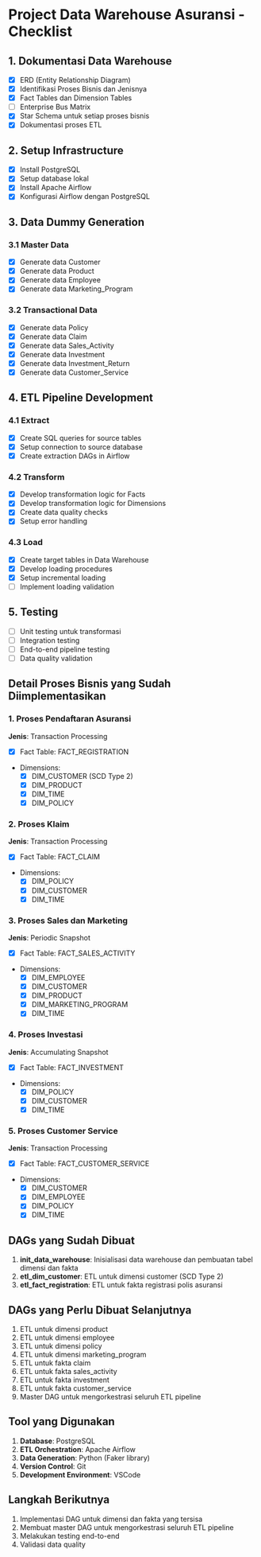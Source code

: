 # Project Data Warehouse Asuransi - Checklist

## 1. Dokumentasi Data Warehouse
- [x] ERD (Entity Relationship Diagram)
- [x] Identifikasi Proses Bisnis dan Jenisnya
- [x] Fact Tables dan Dimension Tables
- [ ] Enterprise Bus Matrix
- [x] Star Schema untuk setiap proses bisnis
- [x] Dokumentasi proses ETL

## 2. Setup Infrastructure
- [x] Install PostgreSQL
- [x] Setup database lokal
- [x] Install Apache Airflow
- [x] Konfigurasi Airflow dengan PostgreSQL

## 3. Data Dummy Generation
### 3.1 Master Data
- [x] Generate data Customer
- [x] Generate data Product
- [x] Generate data Employee
- [x] Generate data Marketing_Program

### 3.2 Transactional Data
- [x] Generate data Policy
- [x] Generate data Claim
- [x] Generate data Sales_Activity
- [x] Generate data Investment
- [x] Generate data Investment_Return
- [x] Generate data Customer_Service

## 4. ETL Pipeline Development
### 4.1 Extract
- [x] Create SQL queries for source tables
- [x] Setup connection to source database
- [x] Create extraction DAGs in Airflow

### 4.2 Transform
- [x] Develop transformation logic for Facts
- [x] Develop transformation logic for Dimensions
- [x] Create data quality checks
- [x] Setup error handling

### 4.3 Load
- [x] Create target tables in Data Warehouse
- [x] Develop loading procedures
- [x] Setup incremental loading
- [ ] Implement loading validation

## 5. Testing
- [ ] Unit testing untuk transformasi
- [ ] Integration testing
- [ ] End-to-end pipeline testing
- [ ] Data quality validation

## Detail Proses Bisnis yang Sudah Diimplementasikan

### 1. Proses Pendaftaran Asuransi
**Jenis**: Transaction Processing
- [x] Fact Table: FACT_REGISTRATION
- Dimensions:
  - [x] DIM_CUSTOMER (SCD Type 2)
  - [x] DIM_PRODUCT
  - [x] DIM_TIME
  - [x] DIM_POLICY

### 2. Proses Klaim
**Jenis**: Transaction Processing
- [x] Fact Table: FACT_CLAIM
- Dimensions:
  - [x] DIM_POLICY
  - [x] DIM_CUSTOMER
  - [x] DIM_TIME

### 3. Proses Sales dan Marketing
**Jenis**: Periodic Snapshot
- [x] Fact Table: FACT_SALES_ACTIVITY
- Dimensions:
  - [x] DIM_EMPLOYEE
  - [x] DIM_CUSTOMER
  - [x] DIM_PRODUCT
  - [x] DIM_MARKETING_PROGRAM
  - [x] DIM_TIME

### 4. Proses Investasi
**Jenis**: Accumulating Snapshot
- [x] Fact Table: FACT_INVESTMENT
- Dimensions:
  - [x] DIM_POLICY
  - [x] DIM_CUSTOMER
  - [x] DIM_TIME

### 5. Proses Customer Service
**Jenis**: Transaction Processing
- [x] Fact Table: FACT_CUSTOMER_SERVICE
- Dimensions:
  - [x] DIM_CUSTOMER
  - [x] DIM_EMPLOYEE
  - [x] DIM_POLICY
  - [x] DIM_TIME

## DAGs yang Sudah Dibuat
1. **init_data_warehouse**: Inisialisasi data warehouse dan pembuatan tabel dimensi dan fakta
2. **etl_dim_customer**: ETL untuk dimensi customer (SCD Type 2)
3. **etl_fact_registration**: ETL untuk fakta registrasi polis asuransi

## DAGs yang Perlu Dibuat Selanjutnya
1. ETL untuk dimensi product
2. ETL untuk dimensi employee
3. ETL untuk dimensi policy
4. ETL untuk dimensi marketing_program
5. ETL untuk fakta claim
6. ETL untuk fakta sales_activity
7. ETL untuk fakta investment
8. ETL untuk fakta customer_service
9. Master DAG untuk mengorkestrasi seluruh ETL pipeline

## Tool yang Digunakan
1. **Database**: PostgreSQL
2. **ETL Orchestration**: Apache Airflow
3. **Data Generation**: Python (Faker library)
4. **Version Control**: Git
5. **Development Environment**: VSCode

## Langkah Berikutnya
1. Implementasi DAG untuk dimensi dan fakta yang tersisa
2. Membuat master DAG untuk mengorkestrasi seluruh ETL pipeline
3. Melakukan testing end-to-end
4. Validasi data quality
